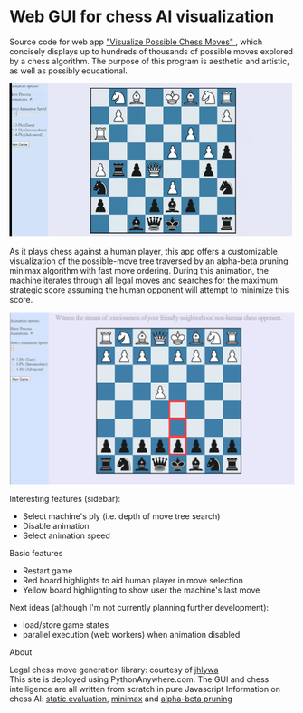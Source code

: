 # Web GUI for chess AI visualization

Source code for web app <a href="http://visualchess.pythonanywhere.com/"> "Visualize Possible Chess Moves" </a>, which concisely displays up to hundreds of thousands of possible moves explored by a chess algorithm. The purpose of this program is aesthetic and artistic, as well as possibly educational.


![demo0](static/chess_demo.gif)


As it plays chess against a human player, this app offers a customizable visualization of the possible-move tree traversed by an alpha-beta pruning minimax algorithm with fast move ordering. During this animation, the machine iterates through all legal moves and searches for the maximum strategic score assuming the human opponent will attempt to minimize this score. 

![demo1](static/demo.png)




Interesting features (sidebar):
- Select machine's ply (i.e. depth of move tree search)
- Disable animation
- Select animation speed

Basic features
- Restart game
- Red board highlights to aid human player in move selection
- Yellow board highlighting to show user the machine's last move




Next ideas (although I'm not currently planning further development):
- load/store game states
- parallel execution (web workers) when animation disabled
              

About
  <p>
                Legal chess move generation library: courtesy of
                <a href="https://github.com/jhlywa/chess.js/"> jhlywa </a>
                <br> 
                This site is deployed using PythonAnywhere.com.
                The GUI and chess intelligence are all written from scratch in pure Javascript
                Information on chess AI:
                <a href="https://en.wikipedia.org/wiki/Evaluation_function#In_chess">
                static evaluation</a>,
                <a href="https://en.wikipedia.org/wiki/Minimax">minimax</a> and
                <a href="https://en.wikipedia.org/wiki/Alpha%E2%80%93beta_pruning">
                     alpha-beta pruning
                </a>

